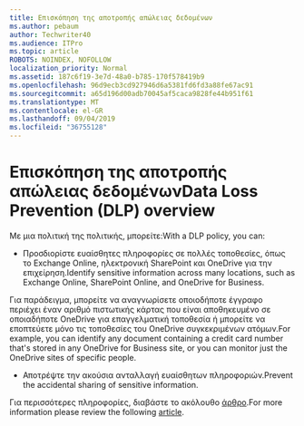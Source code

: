 ```yaml
---
title: Επισκόπηση της αποτροπής απώλειας δεδομένων
ms.author: pebaum
author: Techwriter40
ms.audience: ITPro
ms.topic: article
ROBOTS: NOINDEX, NOFOLLOW
localization_priority: Normal
ms.assetid: 187c6f19-3e7d-48a0-b785-170f578419b9
ms.openlocfilehash: 96d9ecb3cd927946d6a5381fd6fd3a88fe67ac91
ms.sourcegitcommit: a65d196d00adb70045af5caca9828fe44b951f61
ms.translationtype: MT
ms.contentlocale: el-GR
ms.lasthandoff: 09/04/2019
ms.locfileid: "36755128"
---
```

# <a name="data-loss-prevention-dlp-overview"></a><span data-ttu-id="1b3e5-102">Επισκόπηση της αποτροπής απώλειας δεδομένων</span><span class="sxs-lookup"><span data-stu-id="1b3e5-102">Data Loss Prevention (DLP) overview</span></span>

<span data-ttu-id="1b3e5-103">Με μια πολιτική της πολιτικής, μπορείτε:</span><span class="sxs-lookup"><span data-stu-id="1b3e5-103">With a DLP policy, you can:</span></span>

- <span data-ttu-id="1b3e5-104">Προσδιορίστε ευαίσθητες πληροφορίες σε πολλές τοποθεσίες, όπως το Exchange Online, ηλεκτρονική SharePoint και OneDrive για την επιχείρηση.</span><span class="sxs-lookup"><span data-stu-id="1b3e5-104">Identify sensitive information across many locations, such as Exchange Online, SharePoint Online, and OneDrive for Business.</span></span>


<span data-ttu-id="1b3e5-105">Για παράδειγμα, μπορείτε να αναγνωρίσετε οποιοδήποτε έγγραφο περιέχει έναν αριθμό πιστωτικής κάρτας που είναι αποθηκευμένο σε οποιαδήποτε OneDrive για επαγγελματική τοποθεσία ή μπορείτε να εποπτεύετε μόνο τις τοποθεσίες του OneDrive συγκεκριμένων ατόμων.</span><span class="sxs-lookup"><span data-stu-id="1b3e5-105">For example, you can identify any document containing a credit card number that's stored in any OneDrive for Business site, or you can monitor just the OneDrive sites of specific people.</span></span>

- <span data-ttu-id="1b3e5-106">Αποτρέψτε την ακούσια ανταλλαγή ευαίσθητων πληροφοριών.</span><span class="sxs-lookup"><span data-stu-id="1b3e5-106">Prevent the accidental sharing of sensitive information.</span></span>


<span data-ttu-id="1b3e5-107">Για περισσότερες πληροφορίες, διαβάστε το ακόλουθο [άρθρο](https://docs.microsoft.com/office365/securitycompliance/data-loss-prevention-policies).</span><span class="sxs-lookup"><span data-stu-id="1b3e5-107">For more information please review the following [article](https://docs.microsoft.com/office365/securitycompliance/data-loss-prevention-policies).</span></span>

